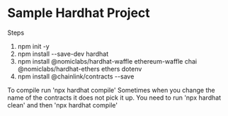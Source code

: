 # Sample Hardhat Project
Steps

1. npm init -y
2. npm install --save-dev hardhat
3. npm install @nomiclabs/hardhat-waffle ethereum-waffle chai @nomiclabs/hardhat-ethers ethers dotenv
4. npm install @chainlink/contracts --save

To compile run  'npx hardhat compile'
 Sometimes when you change the name of the contracts it does not pick it up.
 You need to run 'npx hardhat clean' and then 'npx hardhat compile'
